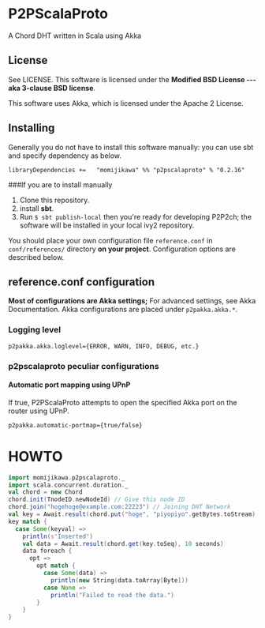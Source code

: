 P2PScalaProto
=============
A Chord DHT written in Scala using Akka

License
-------
See LICENSE. This software is licensed under the **Modified BSD License --- aka 3-clause BSD license**.

This software uses Akka, which is licensed under the Apache 2 License.

Installing
----------
Generally you do not have to install this software manually: you can use sbt and specify dependency as below.

```
libraryDependencies +=   "momijikawa" %% "p2pscalaproto" % "0.2.16"
```

###If you are to install manually
1. Clone this repository.
2. install **sbt**.
3. Run `$ sbt publish-local` then you're ready for developing P2P2ch; the software will be installed in your
local ivy2 repository.

You should place your own configuration file `reference.conf` in `conf/references/` directory **on your project**.
Configuration options are described below.

reference.conf configuration
----------------------------
**Most of configurations are Akka settings;** For advanced settings, see Akka Documentation.
Akka configurations are placed under `p2pakka.akka.*`.
### Logging level
`p2pakka.akka.loglevel={ERROR, WARN, INFO, DEBUG, etc.}`

### p2pscalaproto peculiar configurations
#### Automatic port mapping using UPnP
If true, P2PScalaProto attempts to open the specified Akka port on the router using UPnP.

`p2pakka.automatic-portmap={true/false}`

HOWTO
=====

```scala
import momijikawa.p2pscalaproto._
import scala.concurrent.duration._
val chord = new Chord
chord.init(TnodeID.newNodeId) // Give this node ID
chord.join("hogehoge@example.com:22223") // Joining DHT Network
val key = Await.result(chord.put("hoge", "piyopiyo".getBytes.toStream), 10 seconds)
key match {
  case Some(keyval) =>
    println(s"Inserted")
    val data = Await.result(chord.get(key.toSeq), 10 seconds)
    data foreach {
      opt =>
        opt match {
          case Some(data) =>
            println(new String(data.toArray[Byte]))
          case None =>
            println("Failed to read the data.")
        }
    }
}
```
